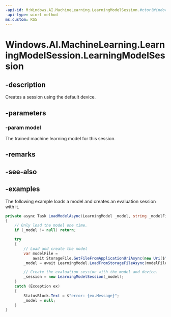 ```yaml
---
-api-id: M:Windows.AI.MachineLearning.LearningModelSession.#ctor(Windows.AI.MachineLearning.LearningModel)
-api-type: winrt method
ms.custom: RS5
---
```


<!-- Method syntax.
public LearningModelSession.LearningModelSession(LearningModel model)
-->

# Windows.AI.MachineLearning.LearningModelSession.LearningModelSession

## -description
Creates a session using the default device.

## -parameters
### -param model
The trained machine learning model for this session.

## -remarks

## -see-also

## -examples
The following example loads a model and creates an evaluation session with it.

```csharp
private async Task LoadModelAsync(LearningModel _model, string _modelFileName, LearningModelSession _session)
{
    // Only load the model one time.
    if (_model != null) return;

    try
    {
        // Load and create the model
        var modelFile = 
            await StorageFile.GetFileFromApplicationUriAsync(new Uri($"ms-appx:///Assets/{_modelFileName}"));
        _model = await LearningModel.LoadFromStorageFileAsync(modelFile);

        // Create the evaluation session with the model and device.
        _session = new LearningModelSession(_model);
    }
    catch (Exception ex)
    {
        StatusBlock.Text = $"error: {ex.Message}";
        _model = null;
    }
}
```
